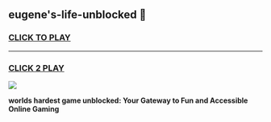 
## eugene's-life-unblocked 👋
<h3>
<a href="https://premium.freeplayer.one?title=eugene's-life-unblocked&ref=14F">CLICK TO PLAY</a></h3>
<hr>

<h3>
<a href="https://premium.freeplayer.one?title=eugene's-life-unblocked&ref=14F">CLICK 2 PLAY</a>
  
</h3>

<a href="https://premium.freeplayer.one?title=eugene's-life-unblocked&ref=12F/"><img src="https://clearcache.store/games.png"></a>


**worlds hardest game unblocked: Your Gateway to Fun and Accessible Online Gaming**
